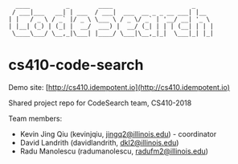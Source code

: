 ```
  ____          _        ____                      _
 / ___|___   __| | ___  / ___|  ___  __ _ _ __ ___| |__
| |   / _ \ / _` |/ _ \ \___ \ / _ \/ _` | '__/ __| '_ \
| |__| (_) | (_| |  __/  ___) |  __/ (_| | | | (__| | | |
 \____\___/ \__,_|\___| |____/ \___|\__,_|_|  \___|_| |_|

```

# cs410-code-search

Demo site: [http://cs410.idempotent.io](http://cs410.idempotent.io)

Shared project repo for CodeSearch team, CS410-2018

Team members:

* Kevin Jing Qiu (kevinjqiu, jingq2@illinois.edu)  - coordinator
* David Landrith (davidlandrith, dkl2@illinois.edu)
* Radu Manolescu (radumanolescu, radufm2@illinois.edu)
